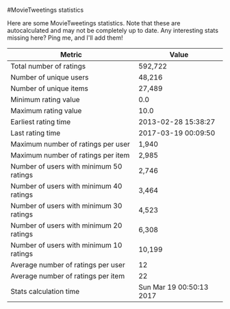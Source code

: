 #MovieTweetings statistics

Here are some MovieTweetings statistics. Note that these are autocalculated and may not be completely up to date. Any interesting stats missing here? Ping me, and I'll add them!

Metric | Value
--- | ---
Total number of ratings                 | 592,722
Number of unique users                  | 48,216
Number of unique items                  | 27,489
Minimum rating value                    | 0.0
Maximum rating value                    | 10.0
Earliest rating time                    | 2013-02-28 15:38:27
Last rating time                        | 2017-03-19 00:09:50
Maximum number of ratings per user      | 1,940
Maximum number of ratings per item      | 2,985
Number of users with minimum 50 ratings | 2,746
Number of users with minimum 40 ratings | 3,464
Number of users with minimum 30 ratings | 4,523
Number of users with minimum 20 ratings | 6,308
Number of users with minimum 10 ratings | 10,199
Average number of ratings per user      | 12
Average number of ratings per item      | 22
Stats calculation time                  | Sun Mar 19 00:50:13 2017

